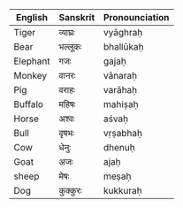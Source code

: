 |English | Sanskrit | Pronounciation | 
|-|-|-|
|Tiger|व्याघ्रः|vyāghraḥ|
|Bear|भल्लूकः|bhallūkaḥ|
|Elephant |गजः |gajaḥ 
|Monkey |वानरः |vānaraḥ
|Pig |वराहः |varāhaḥ
|Buffalo |महिषः |mahiṣaḥ
|Horse |अश्वः |aśvaḥ
|Bull |वृषभः |vṛṣabhaḥ
|Cow |धेनुः |dhenuḥ
|Goat |अजः |ajaḥ
|sheep |मेषः |meṣaḥ
|Dog |कुक्कुरः |kukkuraḥ
